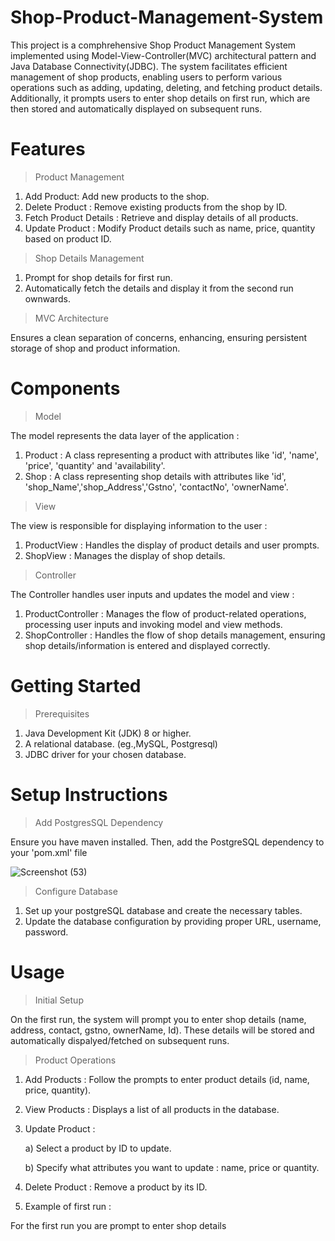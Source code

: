 # Shop-Product-Management-System
This project is a comphrehensive Shop Product Management System implemented using Model-View-Controller(MVC) architectural pattern and Java Database Connectivity(JDBC). The system facilitates efficient management of shop products, enabling users to perform various operations such as adding, updating, deleting, and fetching product details. Additionally, it prompts users to enter shop details on first run, which are then stored and automatically displayed on subsequent runs.
# Features
> Product Management

1. Add Product: Add new products to the shop.
2. Delete Product : Remove existing products from the shop by ID.
3. Fetch Product Details : Retrieve and display details of all products.
4. Update Product : Modify Product details such as name, price, quantity based on product ID.

> Shop Details Management

1. Prompt for shop details for first run.
2. Automatically fetch the details and display it from the second run ownwards.

> MVC Architecture

Ensures a clean separation of concerns, enhancing, ensuring persistent storage of shop and product information.
# Components
> Model

The model represents the data layer of the application :

1. Product : A class representing a product with attributes like 'id', 'name', 'price', 'quantity' and 'availability'.
2. Shop : A class representing shop details with attributes like 'id', 'shop_Name','shop_Address','Gstno', 'contactNo', 'ownerName'.
> View

The view is responsible for displaying information to the user :

1. ProductView : Handles the display of product details and user prompts.
2. ShopView : Manages the display of shop details.
> Controller

The Controller handles user inputs and updates the model and view :

1. ProductController : Manages the flow of product-related operations, processing user inputs and invoking model and view methods.
2. ShopController : Handles the flow of shop details management, ensuring shop details/information is entered and displayed correctly.
# Getting Started
> Prerequisites
1. Java Development Kit (JDK) 8 or higher.
2. A relational database. (eg.,MySQL, Postgresql)
3. JDBC driver for your chosen database.
# Setup Instructions
> Add PostgresSQL Dependency

Ensure you have maven installed. Then, add the PostgreSQL dependency to your 'pom.xml' file

![Screenshot (53)](https://github.com/user-attachments/assets/2f8dac30-b3fa-4b31-b6ee-e984f0f3987a)
> Configure Database

1. Set up your postgreSQL database and create the necessary tables.
2. Update the database configuration by providing proper URL, username, password.
# Usage
> Initial Setup

On the first run, the system will prompt you to enter shop details (name, address, contact, gstno, ownerName, Id). These details will be stored and automatically dispalyed/fetched on subsequent runs.
> Product Operations

1. Add Products : Follow the prompts to enter product details (id, name, price, quantity).
2. View Products : Displays a list of all products in the database.
3. Update Product :
   
   a) Select a product by ID to update.
   
   b) Specify what attributes you want to update : name, price or quantity.
4. Delete Product : Remove a product by its ID.
5. Example of first run :

For the first run you are prompt to enter shop details
